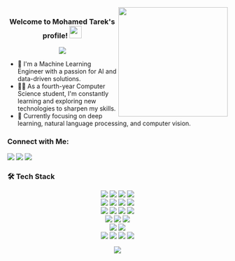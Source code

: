 <img width="250" align="right" src="https://media.giphy.com/media/26uf5EfMqWNWCLbc4/giphy.gif?cid=ecf05e47lwhmun8rppmdtiygezq0vggwj02mdtdcvaof3csw&ep=v1_gifs_related&rid=giphy.gif&ct=g">

<h3 align="center">
  Welcome to Mohamed Tarek's profile!
  <img src="https://media.giphy.com/media/hvRJCLFzcasrR4ia7z/giphy.gif" width="28">
</h3>

<p align="center">
  <a href="https://github.com/DenverCoder1/readme-typing-svg"><img src="https://readme-typing-svg.herokuapp.com/?lines=Machine%20Learning%20Engineer;AI%20Enthusiast;Always%20learning%20new%20things&font=Fira%20Code&center=true&width=440&height=45&color=f75c7e&vCenter=true&size=22"></a>
</p> 

- 🏢 I'm a Machine Learning Engineer with a passion for AI and data-driven solutions.
- 👨‍💻 As a fourth-year Computer Science student, I'm constantly learning and exploring new technologies to sharpen my skills.
- 🌱 Currently focusing on deep learning, natural language processing, and computer vision.

### Connect with Me:
<a href="https://www.linkedin.com/in/mohammed-hussein-260713319/" target="_blank"><img src="https://img.shields.io/badge/-LinkedIn-0077B5?style=for-the-badge&logo=linkedin&logoColor=white"/></a>
<a href="https://github.com/Mohamedtarekhussein" target="_blank"><img src="https://img.shields.io/badge/-GitHub-181717?style=for-the-badge&logo=github&logoColor=white"/></a>
<a href="https://mail.google.com/mail/u/0/#inbox" target="_blank"><img src="https://img.shields.io/badge/-Gmail-D14836?style=for-the-badge&logo=gmail&logoColor=white"/></a>


### 🛠 Tech Stack

<p align="center">
  <img src="https://img.shields.io/badge/-Python-3776AB?style=for-the-badge&logo=python&logoColor=white" />
  <img src="https://img.shields.io/badge/-TensorFlow-FF6F00?style=for-the-badge&logo=tensorflow&logoColor=white" />
  <img src="https://img.shields.io/badge/-PyTorch-EE4C2C?style=for-the-badge&logo=pytorch&logoColor=white" />
  <img src="https://img.shields.io/badge/-Scikit_Learn-F7931E?style=for-the-badge&logo=scikit-learn&logoColor=white" />
  <br>
  <img src="https://img.shields.io/badge/-Pandas-150458?style=for-the-badge&logo=pandas&logoColor=white" />
  <img src="https://img.shields.io/badge/-NumPy-013243?style=for-the-badge&logo=numpy&logoColor=white" />
  <img src="https://img.shields.io/badge/-Jupyter-F37626?style=for-the-badge&logo=jupyter&logoColor=white" />
  <img src="https://img.shields.io/badge/-Matplotlib-11557C?style=for-the-badge&logo=matplotlib&logoColor=white" />
  <br>
  <img src="https://img.shields.io/badge/-Keras-D00000?style=for-the-badge&logo=keras&logoColor=white" />
  <img src="https://img.shields.io/badge/-OpenCV-5C3EE8?style=for-the-badge&logo=opencv&logoColor=white" />
  <img src="https://img.shields.io/badge/-Dlib-113F8C?style=for-the-badge&logo=dlib&logoColor=white" />
  <img src="https://img.shields.io/badge/-ImageAI-FF5733?style=for-the-badge&logo=imageai&logoColor=white" />
  <br>
  <img src="https://img.shields.io/badge/-YOLO-FF6347?style=for-the-badge&logo=yolo&logoColor=white" />
  <img src="https://img.shields.io/badge/-Detectron2-00BFFF?style=for-the-badge&logo=detectron2&logoColor=white" />
  <img src="https://img.shields.io/badge/-MediaPipe-00A99D?style=for-the-badge&logo=mediapipe&logoColor=white" />
  <br>
  <img src="https://img.shields.io/badge/-Git-F05032?style=for-the-badge&logo=git&logoColor=white" />
  <img src="https://img.shields.io/badge/-GitHub-181717?style=for-the-badge&logo=github&logoColor=white" />
  <br>
  <img src="https://img.shields.io/badge/-VS_Code-007ACC?style=for-the-badge&logo=visual-studio-code&logoColor=white" />
  <img src="https://img.shields.io/badge/-Docker-2496ED?style=for-the-badge&logo=docker&logoColor=white" />
  <img src="https://img.shields.io/badge/-AWS-232F3E?style=for-the-badge&logo=amazon-aws&logoColor=white" />
  <img src="https://img.shields.io/badge/-Huawei_Cloud-FF0000?style=for-the-badge&logo=huawei&logoColor=white" />
</p>




<p align="center">
  <a href="https://skillicons.dev">
    <img src="https://skillicons.dev/icons?i=python,java,cpp,flask,docker,github,git,vscode" />
  </a>
</p>

</br>
</br>
</br>
  
